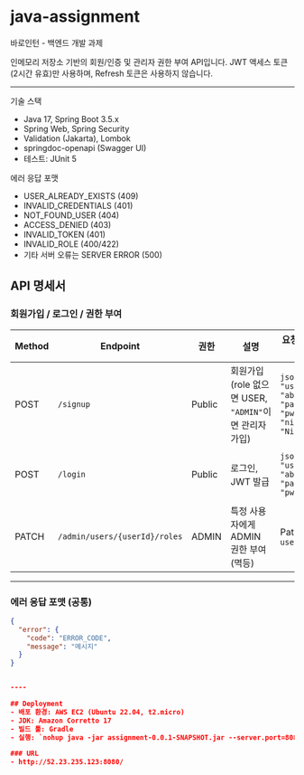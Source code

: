 # java-assignment
바로인턴 - 백엔드 개발 과제


인메모리 저장소 기반의 회원/인증 및 관리자 권한 부여 API입니다.
JWT 액세스 토큰(2시간 유효)만 사용하며, Refresh 토큰은 사용하지 않습니다.

----

기술 스택
- Java 17, Spring Boot 3.5.x
- Spring Web, Spring Security
- Validation (Jakarta), Lombok
- springdoc-openapi (Swagger UI)
- 테스트: JUnit 5

에러 응답 포맷
- USER_ALREADY_EXISTS (409)
- INVALID_CREDENTIALS (401)
- NOT_FOUND_USER (404)
- ACCESS_DENIED (403)
- INVALID_TOKEN (401)
- INVALID_ROLE (400/422)
- 기타 서버 오류는 SERVER ERROR (500)

## API 명세서

### 회원가입 / 로그인 / 권한 부여

| Method | Endpoint                  | 권한   | 설명                        | 요청 Body 예시                                                                 | 성공 응답 (예시)                                                                                       | 실패 응답 (예시)                                                                 |
|--------|---------------------------|--------|-----------------------------|--------------------------------------------------------------------------------|---------------------------------------------------------------------------------------------------------|----------------------------------------------------------------------------------|
| POST   | `/signup`                 | Public | 회원가입 (role 없으면 USER, `"ADMIN"`이면 관리자 가입) | ```json { "username": "abc", "password": "pw", "nickname": "Nick" }```          | **200 OK**<br>헤더: `Authorization: <JWT>`<br>바디: ```json { "username":"abc","nickname":"Nick","roles":[{"role":"USER"}] }``` | **409 Conflict**<br>```json { "error": { "code":"USER_ALREADY_EXISTS", "message":"이미 존재하는 사용자입니다." } }``` |
| POST   | `/login`                  | Public | 로그인, JWT 발급            | ```json { "username": "abc", "password": "pw" }```                              | **200 OK**<br>헤더: `Authorization: <JWT>`<br>바디: ```json { "token":"eyJhbGciOi..." }```                | **401 Unauthorized**<br>```json { "error": { "code":"INVALID_CREDENTIALS", "message":"아이디 또는 비밀번호가 올바르지 않습니다." } }``` |
| PATCH  | `/admin/users/{userId}/roles` | ADMIN | 특정 사용자에게 ADMIN 권한 부여 (멱등) | PathVariable: `userId`                                                          | **200 OK**<br>```json { "username":"target","nickname":"Nick","roles":[{"role":"ADMIN"}] }```             | **403 Forbidden** (권한 없음)<br>**404 Not Found** (사용자 없음)                                       |

---

### 에러 응답 포맷 (공통)

```json
{
  "error": {
    "code": "ERROR_CODE",
    "message": "메시지"
  }
}


----

## Deployment
- 배포 환경: AWS EC2 (Ubuntu 22.04, t2.micro)
- JDK: Amazon Corretto 17
- 빌드 툴: Gradle
- 실행: `nohup java -jar assignment-0.0.1-SNAPSHOT.jar --server.port=8080 &`

### URL
- http://52.23.235.123:8080/

